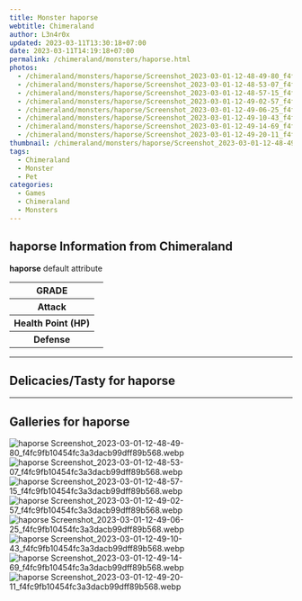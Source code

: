 ```yaml
---
title: Monster haporse
webtitle: Chimeraland
author: L3n4r0x
updated: 2023-03-11T13:30:18+07:00
date: 2023-03-11T14:19:18+07:00
permalink: /chimeraland/monsters/haporse.html
photos:
  - /chimeraland/monsters/haporse/Screenshot_2023-03-01-12-48-49-80_f4fc9fb10454fc3a3dacb99dff89b568.webp
  - /chimeraland/monsters/haporse/Screenshot_2023-03-01-12-48-53-07_f4fc9fb10454fc3a3dacb99dff89b568.webp
  - /chimeraland/monsters/haporse/Screenshot_2023-03-01-12-48-57-15_f4fc9fb10454fc3a3dacb99dff89b568.webp
  - /chimeraland/monsters/haporse/Screenshot_2023-03-01-12-49-02-57_f4fc9fb10454fc3a3dacb99dff89b568.webp
  - /chimeraland/monsters/haporse/Screenshot_2023-03-01-12-49-06-25_f4fc9fb10454fc3a3dacb99dff89b568.webp
  - /chimeraland/monsters/haporse/Screenshot_2023-03-01-12-49-10-43_f4fc9fb10454fc3a3dacb99dff89b568.webp
  - /chimeraland/monsters/haporse/Screenshot_2023-03-01-12-49-14-69_f4fc9fb10454fc3a3dacb99dff89b568.webp
  - /chimeraland/monsters/haporse/Screenshot_2023-03-01-12-49-20-11_f4fc9fb10454fc3a3dacb99dff89b568.webp
thumbnail: /chimeraland/monsters/haporse/Screenshot_2023-03-01-12-48-49-80_f4fc9fb10454fc3a3dacb99dff89b568.webp
tags:
  - Chimeraland
  - Monster
  - Pet
categories:
  - Games
  - Chimeraland
  - Monsters
---
```


<section id="bootstrap-wrapper"><link rel="stylesheet" href="https://rawcdn.githack.com/dimaslanjaka/Web-Manajemen/0c3b5aa1813bd4abcd2c11bf3e37928b15c28664/css/bootstrap-5-3-0-alpha3-wrapper.css"/><h2 id="attribute">haporse Information from Chimeraland</h2><p><b>haporse</b> default attribute <table><tr><th>GRADE</th><td></td></tr><tr><th>Attack</th><td></td></tr><tr><th>Health Point (HP)</th><td></td></tr><tr><th>Defense</th><td></td></tr></table></p><hr/><h2 id="delicacies">Delicacies/Tasty for haporse</h2><div class="text-white bg-dark"></div><hr/><div id="gallery"><h2>Galleries for haporse</h2><div class="row"><div class="col-lg-6 col-12"><img src="/chimeraland/monsters/haporse/Screenshot_2023-03-01-12-48-49-80_f4fc9fb10454fc3a3dacb99dff89b568.webp" alt="haporse Screenshot_2023-03-01-12-48-49-80_f4fc9fb10454fc3a3dacb99dff89b568.webp"/></div><div class="col-lg-6 col-12"><img src="/chimeraland/monsters/haporse/Screenshot_2023-03-01-12-48-53-07_f4fc9fb10454fc3a3dacb99dff89b568.webp" alt="haporse Screenshot_2023-03-01-12-48-53-07_f4fc9fb10454fc3a3dacb99dff89b568.webp"/></div><div class="col-lg-6 col-12"><img src="/chimeraland/monsters/haporse/Screenshot_2023-03-01-12-48-57-15_f4fc9fb10454fc3a3dacb99dff89b568.webp" alt="haporse Screenshot_2023-03-01-12-48-57-15_f4fc9fb10454fc3a3dacb99dff89b568.webp"/></div><div class="col-lg-6 col-12"><img src="/chimeraland/monsters/haporse/Screenshot_2023-03-01-12-49-02-57_f4fc9fb10454fc3a3dacb99dff89b568.webp" alt="haporse Screenshot_2023-03-01-12-49-02-57_f4fc9fb10454fc3a3dacb99dff89b568.webp"/></div><div class="col-lg-6 col-12"><img src="/chimeraland/monsters/haporse/Screenshot_2023-03-01-12-49-06-25_f4fc9fb10454fc3a3dacb99dff89b568.webp" alt="haporse Screenshot_2023-03-01-12-49-06-25_f4fc9fb10454fc3a3dacb99dff89b568.webp"/></div><div class="col-lg-6 col-12"><img src="/chimeraland/monsters/haporse/Screenshot_2023-03-01-12-49-10-43_f4fc9fb10454fc3a3dacb99dff89b568.webp" alt="haporse Screenshot_2023-03-01-12-49-10-43_f4fc9fb10454fc3a3dacb99dff89b568.webp"/></div><div class="col-lg-6 col-12"><img src="/chimeraland/monsters/haporse/Screenshot_2023-03-01-12-49-14-69_f4fc9fb10454fc3a3dacb99dff89b568.webp" alt="haporse Screenshot_2023-03-01-12-49-14-69_f4fc9fb10454fc3a3dacb99dff89b568.webp"/></div><div class="col-lg-6 col-12"><img src="/chimeraland/monsters/haporse/Screenshot_2023-03-01-12-49-20-11_f4fc9fb10454fc3a3dacb99dff89b568.webp" alt="haporse Screenshot_2023-03-01-12-49-20-11_f4fc9fb10454fc3a3dacb99dff89b568.webp"/></div></div></div></section>